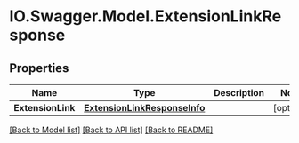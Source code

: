 # IO.Swagger.Model.ExtensionLinkResponse
## Properties

Name | Type | Description | Notes
------------ | ------------- | ------------- | -------------
**ExtensionLink** | [**ExtensionLinkResponseInfo**](ExtensionLinkResponseInfo.md) |  | [optional] 

[[Back to Model list]](../README.md#documentation-for-models) [[Back to API list]](../README.md#documentation-for-api-endpoints) [[Back to README]](../README.md)

